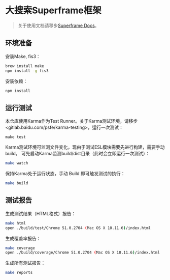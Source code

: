 # 大搜索Superframe框架

> 关于使用文档请移步[Superframe Docs][doc]。

## 环境准备

安装Make, fis3：

```bash
brew install make
npm install -g fis3
```

安装依赖：

```bash
npm install
```

## 运行测试

本仓库使用Karma作为Test Runner。关于Karma测试环境，请移步<gitlab.baidu.com/psfe/karma-testing>，运行一次测试：

```make
make test
```

Karma测试环境可监测文件变化，现由于测试ESL模块需要先进行构建，需要手动build。
可先启动Karma监测build/dist目录（此时会立即运行一次测试）：

```bash
make watch
```

保持Karma处于运行状态，手动 Build 即可触发测试的执行：
 
```bash
make build
```

## 测试报告

生成测试结果（HTML格式）报告：

```bash
make html
open ./build/test/Chrome 51.0.2704 (Mac OS X 10.11.6)/index.html
```

生成覆盖率报告：

```bash
make coverage
open ./build/coverage/Chrome 51.0.2704 (Mac OS X 10.11.6)/index.html
```

生成所有测试报告：

```bash
make reports
```

[doc]: http://superframe.baidu.com/
